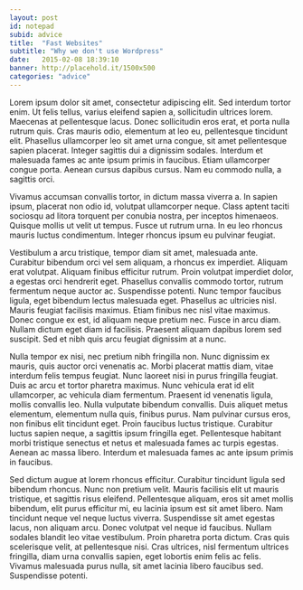 ```yaml
---
layout: post
id: notepad
subid: advice
title:  "Fast Websites"
subtitle: "Why we don't use Wordpress"
date:   2015-02-08 18:39:10
banner: http://placehold.it/1500x500
categories: "advice"
---
```

Lorem ipsum dolor sit amet, consectetur adipiscing elit. Sed interdum tortor enim. Ut felis tellus, varius eleifend sapien a, sollicitudin ultrices lorem. Maecenas at pellentesque lacus. Donec sollicitudin eros erat, et porta nulla rutrum quis. Cras mauris odio, elementum at leo eu, pellentesque tincidunt elit. Phasellus ullamcorper leo sit amet urna congue, sit amet pellentesque sapien placerat. Integer sagittis dui a dignissim sodales. Interdum et malesuada fames ac ante ipsum primis in faucibus. Etiam ullamcorper congue porta. Aenean cursus dapibus cursus. Nam eu commodo nulla, a sagittis orci.

Vivamus accumsan convallis tortor, in dictum massa viverra a. In sapien ipsum, placerat non odio id, volutpat ullamcorper neque. Class aptent taciti sociosqu ad litora torquent per conubia nostra, per inceptos himenaeos. Quisque mollis ut velit ut tempus. Fusce ut rutrum urna. In eu leo rhoncus mauris luctus condimentum. Integer rhoncus ipsum eu pulvinar feugiat.

<!--more-->

Vestibulum a arcu tristique, tempor diam sit amet, malesuada ante. Curabitur bibendum orci vel sem aliquam, a rhoncus ex imperdiet. Aliquam erat volutpat. Aliquam finibus efficitur rutrum. Proin volutpat imperdiet dolor, a egestas orci hendrerit eget. Phasellus convallis commodo tortor, rutrum fermentum neque auctor ac. Suspendisse potenti. Nunc tempor faucibus ligula, eget bibendum lectus malesuada eget. Phasellus ac ultricies nisl. Mauris feugiat facilisis maximus. Etiam finibus nec nisl vitae maximus. Donec congue ex est, id aliquam neque pretium nec. Fusce in arcu diam. Nullam dictum eget diam id facilisis. Praesent aliquam dapibus lorem sed suscipit. Sed et nibh quis arcu feugiat dignissim at a nunc.

Nulla tempor ex nisi, nec pretium nibh fringilla non. Nunc dignissim ex mauris, quis auctor orci venenatis ac. Morbi placerat mattis diam, vitae interdum felis tempus feugiat. Nunc laoreet nisi in purus fringilla feugiat. Duis ac arcu et tortor pharetra maximus. Nunc vehicula erat id elit ullamcorper, ac vehicula diam fermentum. Praesent id venenatis ligula, mollis convallis leo. Nulla vulputate bibendum convallis. Duis aliquet metus elementum, elementum nulla quis, finibus purus. Nam pulvinar cursus eros, non finibus elit tincidunt eget. Proin faucibus luctus tristique. Curabitur luctus sapien neque, a sagittis ipsum fringilla eget. Pellentesque habitant morbi tristique senectus et netus et malesuada fames ac turpis egestas. Aenean ac massa libero. Interdum et malesuada fames ac ante ipsum primis in faucibus.

Sed dictum augue at lorem rhoncus efficitur. Curabitur tincidunt ligula sed bibendum rhoncus. Nunc non pretium velit. Mauris facilisis elit ut mauris tristique, et sagittis risus eleifend. Pellentesque aliquam, eros sit amet mollis bibendum, elit purus efficitur mi, eu lacinia ipsum est sit amet libero. Nam tincidunt neque vel neque luctus viverra. Suspendisse sit amet egestas lacus, non aliquam arcu. Donec volutpat vel neque id faucibus. Nullam sodales blandit leo vitae vestibulum. Proin pharetra porta dictum. Cras quis scelerisque velit, at pellentesque nisi. Cras ultrices, nisl fermentum ultrices fringilla, diam urna convallis sapien, eget lobortis enim felis ac felis. Vivamus malesuada purus nulla, sit amet lacinia libero faucibus sed. Suspendisse potenti.